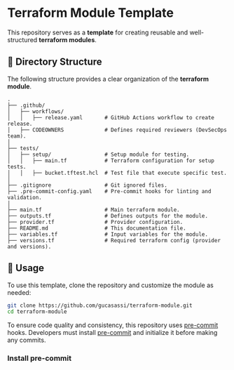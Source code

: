 # Terraform Module Template

This repository serves as a **template** for creating reusable and well-structured **terraform modules**.

## 📂 Directory Structure

The following structure provides a clear organization of the **terraform module**.

```plaintext
.
├── .github/
│   ├── workflows/
│   │   ├── release.yaml       # GitHub Actions workflow to create release.
│   ├── CODEOWNERS             # Defines required reviewers (DevSecOps team).
│
├── tests/
│   ├── setup/                 # Setup module for testing.
│   │   ├── main.tf            # Terraform configuration for setup tests.
│   │   ├── bucket.tftest.hcl  # Test file that execute specific test.
│
├── .gitignore                 # Git ignored files.
├── .pre-commit-config.yaml    # Pre-commit hooks for linting and validation.
│
├── main.tf                    # Main terraform module.
├── outputs.tf                 # Defines outputs for the module.
├── provider.tf                # Provider configuration.
├── README.md                  # This documentation file.
├── variables.tf               # Input variables for the module.
├── versions.tf                # Required terraform config (provider and versions).
```

## 🚀 Usage

To use this template, clone the repository and customize the module as needed:

```bash
git clone https://github.com/gucasassi/terraform-module.git
cd terraform-module
```

To ensure code quality and consistency, this repository uses [pre-commit](https://pre-commit.com/) hooks. Developers must install [pre-commit](https://pre-commit.com/) and initialize it before making any commits.

### Install pre-commit
